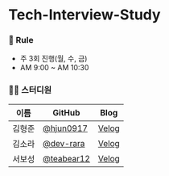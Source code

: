 # Tech-Interview-Study

### 🌳 Rule
- 주 3회 진행(월, 수, 금)
- AM 9:00 ~ AM 10:30

### 👨‍💻  스터디원

| 이름 | GitHub | Blog |
| - | - | - |
| 김형준 | [@hjun0917](https://github.com/hjun0917) | [Velog](https://velog.io/@hjun0917) |
| 김소라 | [@dev-rara](https://github.com/dev-rara) | [Velog](https://velog.io/@rara_kim) |
| 서보성 | [@teabear12](https://github.com/teabear12) | [Velog](https://greenteabear.tistory.com/) |
